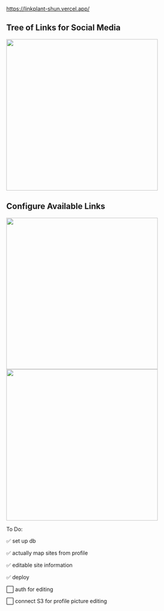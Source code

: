 https://linkplant-shun.vercel.app/

## Tree of Links for Social Media

<img src='https://github.com/japeotter21/linkplant/assets/97000604/c481a5d0-8d26-4de7-bfb1-d426550c6605' height='400' />





## Configure Available Links

<img src='https://github.com/japeotter21/linkplant/assets/97000604/dad72a3c-d3ca-4f74-ab4f-f1bab58adad9' height='400' />

<img src='https://github.com/japeotter21/linkplant/assets/97000604/3362beb2-b7fd-4529-902d-7d087e514a18' height='400' />

To Do:
<p>✅ set up db</p>
<p>✅ actually map sites from profile</p>
<p>✅ editable site information</p>
<p>✅ deploy</p>
<p>⬜ auth for editing</p>
<p>⬜ connect S3 for profile picture editing</p>
